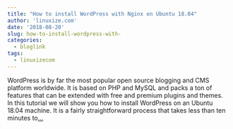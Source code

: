 ```yaml
---
title: "How to install WordPress with Nginx on Ubuntu 18.04"
author: 'linuxize.com'
date: '2018-08-20'
slug: how-to-install-wordpress-with-
categories:
  - bloglink
tags:
  - linuxizecom
---
```


WordPress is by far the most popular open source blogging and CMS platform worldwide. It is based on PHP and MySQL and packs a ton of features that can be extended with free and premium plugins and themes. In this tutorial we will show you how to install WordPress on an Ubuntu 18.04 machine. It is a fairly straightforward process that takes less than ten minutes to[... <i class="fas fa-external-link-alt"></i>](https://linuxize.com/post/how-to-install-wordpress-with-nginx-on-ubuntu-18-04/)

